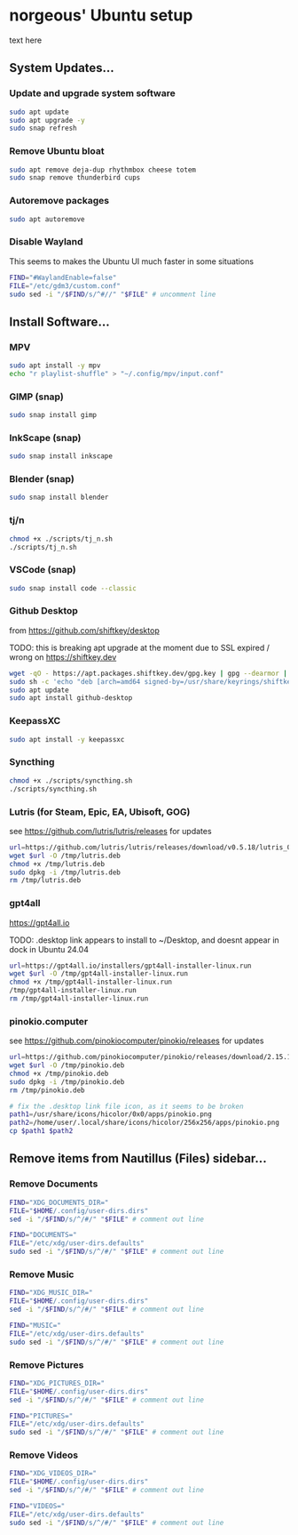 # norgeous' Ubuntu setup

text here

## System Updates...

### Update and upgrade system software

```sh
sudo apt update
sudo apt upgrade -y
sudo snap refresh
```

### Remove Ubuntu bloat

```sh
sudo apt remove deja-dup rhythmbox cheese totem
sudo snap remove thunderbird cups
```

### Autoremove packages

```sh
sudo apt autoremove
```

### Disable Wayland

This seems to makes the Ubuntu UI much faster in some situations

```sh
FIND="#WaylandEnable=false"
FILE="/etc/gdm3/custom.conf"
sudo sed -i "/$FIND/s/^#//" "$FILE" # uncomment line
```

## Install Software...

### MPV

```sh
sudo apt install -y mpv
echo "r playlist-shuffle" > "~/.config/mpv/input.conf"
```

### GIMP (snap)

```sh
sudo snap install gimp
```

### InkScape (snap)

```sh
sudo snap install inkscape
```

### Blender (snap)

```sh
sudo snap install blender
```

### tj/n

```sh
chmod +x ./scripts/tj_n.sh
./scripts/tj_n.sh
```

### VSCode (snap)

```sh
sudo snap install code --classic
```

### Github Desktop

from https://github.com/shiftkey/desktop

TODO: this is breaking apt upgrade at the moment due to SSL expired / wrong on https://shiftkey.dev

```sh
wget -qO - https://apt.packages.shiftkey.dev/gpg.key | gpg --dearmor | sudo tee /usr/share/keyrings/shiftkey-packages.gpg > /dev/null
sudo sh -c 'echo "deb [arch=amd64 signed-by=/usr/share/keyrings/shiftkey-packages.gpg] https://apt.packages.shiftkey.dev/ubuntu/ any main" > /etc/apt/sources.list.d/shiftkey-packages.list'
sudo apt update
sudo apt install github-desktop
```

### KeepassXC

```sh
sudo apt install -y keepassxc
```

### Syncthing

```sh
chmod +x ./scripts/syncthing.sh
./scripts/syncthing.sh
```

### Lutris (for Steam, Epic, EA, Ubisoft, GOG)

see https://github.com/lutris/lutris/releases for updates

```sh
url=https://github.com/lutris/lutris/releases/download/v0.5.18/lutris_0.5.18_all.deb
wget $url -O /tmp/lutris.deb
chmod +x /tmp/lutris.deb
sudo dpkg -i /tmp/lutris.deb
rm /tmp/lutris.deb
```

### gpt4all

https://gpt4all.io

TODO: .desktop link appears to install to ~/Desktop, and doesnt appear in dock in Ubuntu 24.04

```sh
url=https://gpt4all.io/installers/gpt4all-installer-linux.run
wget $url -O /tmp/gpt4all-installer-linux.run
chmod +x /tmp/gpt4all-installer-linux.run
/tmp/gpt4all-installer-linux.run
rm /tmp/gpt4all-installer-linux.run
```

### pinokio.computer

see https://github.com/pinokiocomputer/pinokio/releases for updates

```sh
url=https://github.com/pinokiocomputer/pinokio/releases/download/2.15.1/Pinokio_2.15.1_amd64.deb
wget $url -O /tmp/pinokio.deb
chmod +x /tmp/pinokio.deb
sudo dpkg -i /tmp/pinokio.deb
rm /tmp/pinokio.deb

# fix the .desktop link file icon, as it seems to be broken
path1=/usr/share/icons/hicolor/0x0/apps/pinokio.png
path2=/home/user/.local/share/icons/hicolor/256x256/apps/pinokio.png
cp $path1 $path2
```

## Remove items from Nautillus (Files) sidebar...

### Remove Documents

```sh
FIND="XDG_DOCUMENTS_DIR="
FILE="$HOME/.config/user-dirs.dirs"
sed -i "/$FIND/s/^/#/" "$FILE" # comment out line

FIND="DOCUMENTS="
FILE="/etc/xdg/user-dirs.defaults"
sudo sed -i "/$FIND/s/^/#/" "$FILE" # comment out line
```

### Remove Music

```sh
FIND="XDG_MUSIC_DIR="
FILE="$HOME/.config/user-dirs.dirs"
sed -i "/$FIND/s/^/#/" "$FILE" # comment out line

FIND="MUSIC="
FILE="/etc/xdg/user-dirs.defaults"
sudo sed -i "/$FIND/s/^/#/" "$FILE" # comment out line
```

### Remove Pictures

```sh
FIND="XDG_PICTURES_DIR="
FILE="$HOME/.config/user-dirs.dirs"
sed -i "/$FIND/s/^/#/" "$FILE" # comment out line

FIND="PICTURES="
FILE="/etc/xdg/user-dirs.defaults"
sudo sed -i "/$FIND/s/^/#/" "$FILE" # comment out line
```

### Remove Videos

```sh
FIND="XDG_VIDEOS_DIR="
FILE="$HOME/.config/user-dirs.dirs"
sed -i "/$FIND/s/^/#/" "$FILE" # comment out line

FIND="VIDEOS="
FILE="/etc/xdg/user-dirs.defaults"
sudo sed -i "/$FIND/s/^/#/" "$FILE" # comment out line
```
